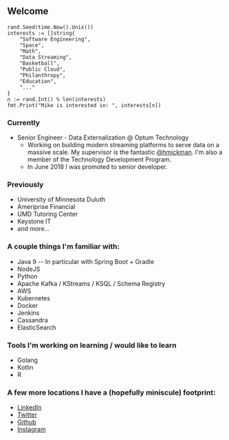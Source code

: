## Welcome
```
rand.Seed(time.Now().Unix())
interests := []string{
    "Software Engineering",
    "Space",
    "Math",
    "Data Streaming",
    "Basketball",
    "Public Cloud",
    "Philanthropy",
    "Education",
    "..."
}
n := rand.Int() % len(interests)
fmt.Print("Mike is interested in: ", interests[n])
```

### Currently
* Senior Engineer - Data Externalization @ Optum Technology
  * Working on building modern streaming platforms to serve data on a massive scale. My supervisor is the fantastic [@hmickman](https://twitter.com/hmickman). I'm also a member of the Technology Development Program.
  * In June 2018 I was promoted to senior developer.

### Previously
* University of Minnesota Duluth
* Ameriprise Financial
* UMD Tutoring Center
* Keystone IT
* and more...

### A couple things I'm familiar with:
* Java 9 -- In particular with Spring Boot + Gradle
* NodeJS
* Python
* Apache Kafka / KStreams / KSQL / Schema Registry
* AWS
* Kubernetes
* Docker
* Jenkins
* Cassandra
* ElasticSearch

### Tools I'm working on learning / would like to learn
* Golang
* Kotlin
* R

### A few more locations I have a (hopefully miniscule) footprint:
* [LinkedIn](https://www.linkedin.com/in/michael-schlosser/)
* [Twitter](https://twitter.com/MikeSchlosser16)
* [Github](https://github.com/MikeSchlosser16)
* [Instagram](https://www.instagram.com/mikeschlosser16/)
